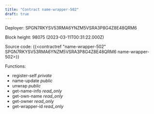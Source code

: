 ```yaml
---
title: "Contract name-wrapper-502"
draft: true
---
```

Deployer: SPGN7RKYSV53RMA6YNZM5VSRA3P8G4Z8E48QRM6


 



Block height: 98075 (2023-03-11T00:31:22.000Z)

Source code: {{<contractref "name-wrapper-502" SPGN7RKYSV53RMA6YNZM5VSRA3P8G4Z8E48QRM6 name-wrapper-502>}}

Functions:

* register-self _private_
* name-update _public_
* unwrap _public_
* get-name-info _read_only_
* get-own-name _read_only_
* get-owner _read_only_
* get-wrapper-id _read_only_
